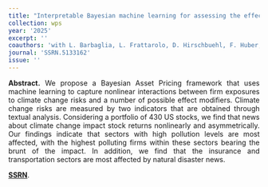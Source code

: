 ```yaml
---
title: "Interpretable Bayesian machine learning for assessing the effects of climate news shocks on firm-level returns. [WP](https://papers.ssrn.com/sol3/Delivery.cfm/5133162.pdf?abstractid=5133162&mirid=1)"
collection: wps
year: '2025'
excerpt: ''
coauthors: 'with L. Barbaglia, L. Frattarolo, D. Hirschbuehl, F. Huber, L. Onorante, M. Pfarrhofer, and L. Tiozzo Pezzoli'
journal: 'SSRN.5133162'
issue: ''
---
```

<p align="justify"> <b>Abstract.</b> We propose a Bayesian Asset Pricing framework that uses machine learning to capture nonlinear interactions between firm exposures to climate change risks and a number of possible effect modifiers. Climate change risks are measured by two indicators that are obtained through textual analysis. Considering a portfolio of 430 US stocks, we find that news about climate change impact stock returns nonlinearly and asymmetrically. Our findings indicate that sectors with high pollution levels are most affected, with the highest polluting firms within these sectors bearing the brunt of the impact. In addition, we find that the insurance and transportation sectors are most affected by natural disaster news.
</p>

[**SSRN**](https://papers.ssrn.com/sol3/Delivery.cfm/5133162.pdf?abstractid=5133162&mirid=1).

